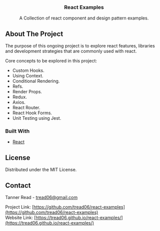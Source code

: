<br />
<div align="center">

  <h3 align="center">React Examples</h3>

  <p align="center">
    A Collection of react component and design pattern examples.
  </p>
</div>

<!-- ABOUT THE PROJECT -->

## About The Project

The purpose of this ongoing project is to explore react features, libraries and development strategies that are commonly used with react.

Core concepts to be explored in this project:

- Custom Hooks.
- Using Context.
- Conditional Rendering.
- Refs.
- Render Props.
- Redux.
- Axios.
- React Router.
- React Hook Forms.
- Unit Testing using Jest.

### Built With

- [React](https://reactjs.org/)

<!-- LICENSE -->

## License

Distributed under the MIT License.

<!-- CONTACT -->

## Contact

Tanner Read - tread06@gmail.com

Project Link: [https://github.com/tread06/react-examples](https://github.com/tread06/react-examples)
<br>
Website Link: [https://tread06.github.io/react-examples/](https://tread06.github.io/react-examples/)

<!-- MARKDOWN LINKS & IMAGES -->

[product-screenshot]: images/screenshot.png
